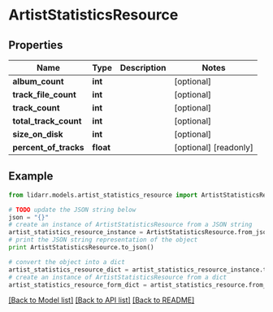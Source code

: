 # ArtistStatisticsResource


## Properties
Name | Type | Description | Notes
------------ | ------------- | ------------- | -------------
**album_count** | **int** |  | [optional] 
**track_file_count** | **int** |  | [optional] 
**track_count** | **int** |  | [optional] 
**total_track_count** | **int** |  | [optional] 
**size_on_disk** | **int** |  | [optional] 
**percent_of_tracks** | **float** |  | [optional] [readonly] 

## Example

```python
from lidarr.models.artist_statistics_resource import ArtistStatisticsResource

# TODO update the JSON string below
json = "{}"
# create an instance of ArtistStatisticsResource from a JSON string
artist_statistics_resource_instance = ArtistStatisticsResource.from_json(json)
# print the JSON string representation of the object
print ArtistStatisticsResource.to_json()

# convert the object into a dict
artist_statistics_resource_dict = artist_statistics_resource_instance.to_dict()
# create an instance of ArtistStatisticsResource from a dict
artist_statistics_resource_form_dict = artist_statistics_resource.from_dict(artist_statistics_resource_dict)
```
[[Back to Model list]](../README.md#documentation-for-models) [[Back to API list]](../README.md#documentation-for-api-endpoints) [[Back to README]](../README.md)


